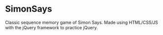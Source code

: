 # SimonSays
Classic sequence memory game of Simon Says. Made using HTML/CSS/JS with the jQuery framework to practice jQuery.
